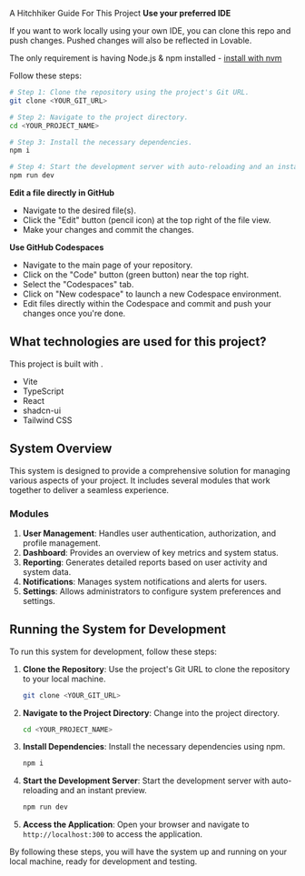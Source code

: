 A Hitchhiker Guide For This Project
**Use your preferred IDE**

If you want to work locally using your own IDE, you can clone this repo and push changes. Pushed changes will also be reflected in Lovable.

The only requirement is having Node.js & npm installed - [install with nvm](https://github.com/nvm-sh/nvm#installing-and-updating)

Follow these steps:

```sh
# Step 1: Clone the repository using the project's Git URL.
git clone <YOUR_GIT_URL>

# Step 2: Navigate to the project directory.
cd <YOUR_PROJECT_NAME>

# Step 3: Install the necessary dependencies.
npm i

# Step 4: Start the development server with auto-reloading and an instant preview.
npm run dev
```

**Edit a file directly in GitHub**

- Navigate to the desired file(s).
- Click the "Edit" button (pencil icon) at the top right of the file view.
- Make your changes and commit the changes.

**Use GitHub Codespaces**

- Navigate to the main page of your repository.
- Click on the "Code" button (green button) near the top right.
- Select the "Codespaces" tab.
- Click on "New codespace" to launch a new Codespace environment.
- Edit files directly within the Codespace and commit and push your changes once you're done.

## What technologies are used for this project?

This project is built with .

- Vite
- TypeScript
- React
- shadcn-ui
- Tailwind CSS

## System Overview

This system is designed to provide a comprehensive solution for managing various aspects of your project. It includes several modules that work together to deliver a seamless experience.

### Modules

1. **User Management**: Handles user authentication, authorization, and profile management.
2. **Dashboard**: Provides an overview of key metrics and system status.
3. **Reporting**: Generates detailed reports based on user activity and system data.
4. **Notifications**: Manages system notifications and alerts for users.
5. **Settings**: Allows administrators to configure system preferences and settings.

## Running the System for Development

To run this system for development, follow these steps:

1. **Clone the Repository**: Use the project's Git URL to clone the repository to your local machine.
    ```sh
    git clone <YOUR_GIT_URL>
    ```

2. **Navigate to the Project Directory**: Change into the project directory.
    ```sh
    cd <YOUR_PROJECT_NAME>
    ```

3. **Install Dependencies**: Install the necessary dependencies using npm.
    ```sh
    npm i
    ```

4. **Start the Development Server**: Start the development server with auto-reloading and an instant preview.
    ```sh
    npm run dev
    ```

5. **Access the Application**: Open your browser and navigate to `http://localhost:300` to access the application.

By following these steps, you will have the system up and running on your local machine, ready for development and testing.